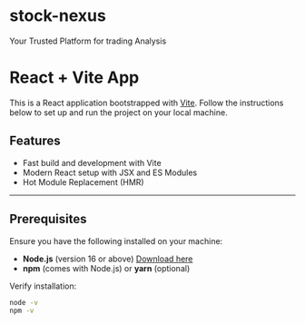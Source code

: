 # stock-nexus

Your Trusted Platform for trading Analysis

# React + Vite App

This is a React application bootstrapped with [Vite](https://vitejs.dev/). Follow the instructions below to set up and run the project on your local machine.

## Features
- Fast build and development with Vite
- Modern React setup with JSX and ES Modules
- Hot Module Replacement (HMR)

---

## Prerequisites
Ensure you have the following installed on your machine:
- **Node.js** (version 16 or above) [Download here](https://nodejs.org/)
- **npm** (comes with Node.js) or **yarn** (optional)

Verify installation:
```bash
node -v
npm -v
```

